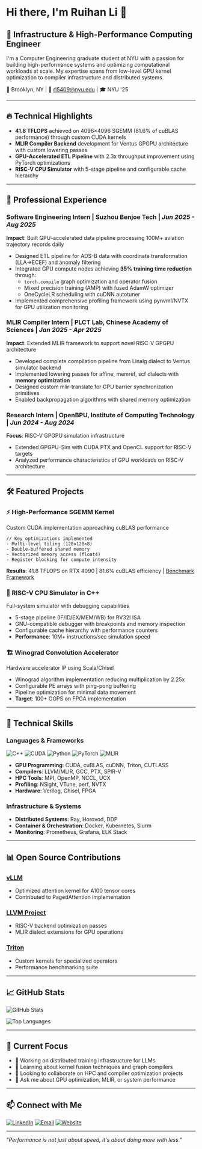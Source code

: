 # Hi there, I'm Ruihan Li 👋

## 🚀 Infrastructure & High-Performance Computing Engineer

I'm a Computer Engineering graduate student at NYU with a passion for building high-performance systems and optimizing computational workloads at scale. My expertise spans from low-level GPU kernel optimization to compiler infrastructure and distributed systems.

📍 Brooklyn, NY | 📧 rl5409@nyu.edu | 🎓 NYU '25

---

## 🔥 Technical Highlights

- **41.8 TFLOPS** achieved on 4096×4096 SGEMM (81.6% of cuBLAS performance) through custom CUDA kernels
- **MLIR Compiler Backend** development for Ventus GPGPU architecture with custom lowering passes
- **GPU-Accelerated ETL Pipeline** with 2.3x throughput improvement using PyTorch optimizations
- **RISC-V CPU Simulator** with 5-stage pipeline and configurable cache hierarchy

---

## 💼 Professional Experience

### **Software Engineering Intern** | Suzhou Benjoe Tech | *Jun 2025 - Aug 2025*
**Impact**: Built GPU-accelerated data pipeline processing 100M+ aviation trajectory records daily

- Designed ETL pipeline for ADS-B data with coordinate transformation (LLA→ECEF) and anomaly filtering
- Integrated GPU compute nodes achieving **35% training time reduction** through:
  - `torch.compile` graph optimization and operator fusion
  - Mixed precision training (AMP) with fused AdamW optimizer
  - OneCycleLR scheduling with cuDNN autotuner
- Implemented comprehensive profiling framework using pynvml/NVTX for GPU utilization monitoring

### **MLIR Compiler Intern** | PLCT Lab, Chinese Academy of Sciences | *Jan 2025 - Apr 2025*
**Impact**: Extended MLIR framework to support novel RISC-V GPGPU architecture

- Developed complete compilation pipeline from Linalg dialect to Ventus simulator backend
- Implemented lowering passes for affine, memref, scf dialects with **memory optimization**
- Designed custom mlir-translate for GPU barrier synchronization primitives
- Enabled backpropagation algorithms with shared memory optimization

### **Research Intern** | OpenBPU, Institute of Computing Technology | *Jun 2024 - Aug 2024*
**Focus**: RISC-V GPGPU simulation infrastructure

- Extended GPGPU-Sim with CUDA PTX and OpenCL support for RISC-V targets
- Analyzed performance characteristics of GPU workloads on RISC-V architecture

---

## 🛠️ Featured Projects

### **⚡ High-Performance SGEMM Kernel**
Custom CUDA implementation approaching cuBLAS performance
```cuda
// Key optimizations implemented
- Multi-level tiling (128×128×8)
- Double-buffered shared memory
- Vectorized memory access (float4)
- Register blocking for compute intensity
```
**Results**: 41.8 TFLOPS on RTX 4090 | 81.6% cuBLAS efficiency | [Benchmark Framework](link)

### **🔧 RISC-V CPU Simulator in C++**
Full-system simulator with debugging capabilities
- 5-stage pipeline (IF/ID/EX/MEM/WB) for RV32I ISA
- GNU-compatible debugger with breakpoints and memory inspection
- Configurable cache hierarchy with performance counters
- **Performance**: 10M+ instructions/sec simulation speed

### **🏗️ Winograd Convolution Accelerator**
Hardware accelerator IP using Scala/Chisel
- Winograd algorithm implementation reducing multiplication by 2.25x
- Configurable PE arrays with ping-pong buffering
- Pipeline optimization for minimal data movement
- **Target**: 100+ GOPS on FPGA implementation

---

## 🔬 Technical Skills

### **Languages & Frameworks**
![C++](https://img.shields.io/badge/-C++-00599C?style=flat-square&logo=cplusplus&logoColor=white)
![CUDA](https://img.shields.io/badge/-CUDA-76B900?style=flat-square&logo=nvidia&logoColor=white)
![Python](https://img.shields.io/badge/-Python-3776AB?style=flat-square&logo=python&logoColor=white)
![PyTorch](https://img.shields.io/badge/-PyTorch-EE4C2C?style=flat-square&logo=pytorch&logoColor=white)
![MLIR](https://img.shields.io/badge/-MLIR-5C85DE?style=flat-square&logo=llvm&logoColor=white)

- **GPU Programming**: CUDA, cuBLAS, cuDNN, Triton, CUTLASS
- **Compilers**: LLVM/MLIR, GCC, PTX, SPIR-V
- **HPC Tools**: MPI, OpenMP, NCCL, UCX
- **Profiling**: NSight, VTune, perf, NVTX
- **Hardware**: Verilog, Chisel, FPGA

### **Infrastructure & Systems**
- **Distributed Systems**: Ray, Horovod, DDP
- **Container & Orchestration**: Docker, Kubernetes, Slurm
- **Monitoring**: Prometheus, Grafana, ELK Stack

---

## 📊 Open Source Contributions

### **[vLLM](https://github.com/vllm-project/vllm)** 
- Optimized attention kernel for A100 tensor cores
- Contributed to PagedAttention implementation

### **[LLVM Project](https://github.com/llvm/llvm-project)**
- RISC-V backend optimization passes
- MLIR dialect extensions for GPU operations

### **[Triton](https://github.com/openai/triton)**
- Custom kernels for specialized operators
- Performance benchmarking suite

---

## 📈 GitHub Stats

![GitHub Stats](https://github-readme-stats.vercel.app/api?username=yourusername&show_icons=true&theme=dark&count_private=true)

![Top Languages](https://github-readme-stats.vercel.app/api/top-langs/?username=yourusername&layout=compact&theme=dark)

---

## 🎯 Current Focus

- 🔭 Working on distributed training infrastructure for LLMs
- 🌱 Learning about kernel fusion techniques and graph compilers
- 👯 Looking to collaborate on HPC and compiler optimization projects
- 💬 Ask me about GPU optimization, MLIR, or system performance

---

## 📫 Connect with Me

[![LinkedIn](https://img.shields.io/badge/-LinkedIn-0077B5?style=flat-square&logo=linkedin&logoColor=white)](https://linkedin.com/in/yourusername)
[![Email](https://img.shields.io/badge/-Email-D14836?style=flat-square&logo=gmail&logoColor=white)](mailto:rl5409@nyu.edu)
[![Website](https://img.shields.io/badge/-Website-000000?style=flat-square&logo=google-chrome&logoColor=white)](https://yourwebsite.com)

---

*"Performance is not just about speed, it's about doing more with less."*
